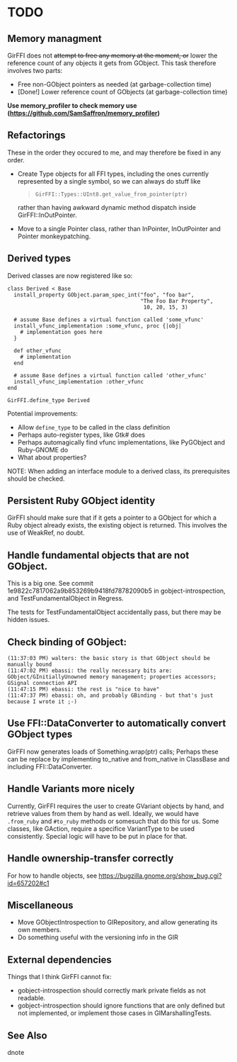 # TODO

## Memory managment

GirFFI does not ~~attempt to free any memory at the moment, or~~ lower the
reference count of any objects it gets from GObject. This task therefore involves two parts:

- Free non-GObject pointers as needed (at garbage-collection time)
- [Done!] Lower reference count of GObjects (at garbage-collection time)

**Use memory_profiler to check memory use (https://github.com/SamSaffron/memory_profiler)**

## Refactorings

These in the order they occured to me, and may therefore be fixed in any order.

- Create Type objects for all FFI types, including the ones currently
  represented by a single symbol, so we can always do stuff like

  > `GirFFI::Types::UInt8.get_value_from_pointer(ptr)`

  rather than having awkward dynamic method dispatch inside GirFFI::InOutPointer.

- Move to a single Pointer class, rather than InPointer, InOutPointer and
  Pointer monkeypatching.

## Derived types

Derived classes are now registered like so:

    class Derived < Base
      install_property GObject.param_spec_int("foo", "foo bar",
                                              "The Foo Bar Property",
                                               10, 20, 15, 3)

      # assume Base defines a virtual function called 'some_vfunc'
      install_vfunc_implementation :some_vfunc, proc {|obj|
        # implementation goes here
      }

      def other_vfunc
        # implementation
      end

      # assume Base defines a virtual function called 'other_vfunc'
      install_vfunc_implementation :other_vfunc
    end

    GirFFI.define_type Derived

Potential improvements:

* Allow `define_type` to be called in the class definition
* Perhaps auto-register types, like Gtk# does
* Perhaps automagically find vfunc implementations, like PyGObject and
  Ruby-GNOME do
* What about properties?

NOTE: When adding an interface module to a derived class, its prerequisites
should be checked.

## Persistent Ruby GObject identity

GirFFI should make sure that if it gets a pointer to a GObject for which a Ruby
object already exists, the existing object is returned. This involves the use
of WeakRef, no doubt.

## Handle fundamental objects that are not GObject.

This is a big one. See commit 1e9822c7817062a9b853269b9418fd78782090b5 in
gobject-introspection, and TestFundamentalObject in Regress.

The tests for TestFundamentalObject accidentally pass, but there may be
hidden issues.

## Check binding of GObject:

    (11:37:03 PM) walters: the basic story is that GObject should be manually bound
    (11:47:02 PM) ebassi: the really necessary bits are: GObject/GInitiallyUnowned memory management; properties accessors; GSignal connection API
    (11:47:15 PM) ebassi: the rest is "nice to have"
    (11:47:37 PM) ebassi: oh, and probably GBinding - but that's just because I wrote it ;-)

## Use FFI::DataConverter to automatically convert GObject types

GirFFI now generates loads of Something.wrap(ptr) calls; Perhaps these can be
replace by implementing to_native and from_native in ClassBase and including
FFI::DataConverter.

## Handle Variants more nicely

Currently, GirFFI requires the user to create GVariant objects by hand, and
retrieve values from them by hand as well. Ideally, we would have `.from_ruby` and
`#to_ruby` methods or somesuch that do this for us. Some classes, like GAction,
require a specifice VariantType to be used consistently. Special logic will have
to be put in place for that.

## Handle ownership-transfer correctly

For how to handle objects, see https://bugzilla.gnome.org/show_bug.cgi?id=657202#c1

## Miscellaneous

* Move GObjectIntrospection to GIRepository, and allow generating its own
  members.
* Do something useful with the versioning info in the GIR

## External dependencies

Things that I think GirFFI cannot fix:

* gobject-introspection should correctly mark private fields as not readable.
* gobject-introspection should ignore functions that are only defined but not
  implemented, or implement those cases in GIMarshallingTests.

## See Also

  dnote
